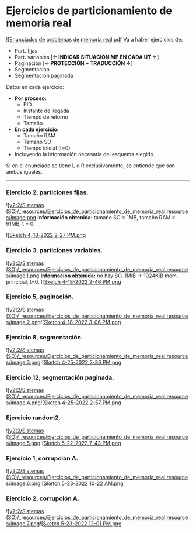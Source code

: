 

# Ejercicios de particionamiento de memoria real

![[Enunciados de problemas de memoria real.pdf](../../_resources/Ejercicios_de_particionamiento_de_memoria_real.resources/Enunciados%20de%20problemas%20de%20memoria%20real.pdf)
Va a haber ejercicios de:

* Part. fijas
* Part. variables [**↑ INDICAR SITUACIÓN MP EN CADA UT ↑**]
* Paginación [**↓ PROTECCIÓN + TRADUCCIÓN ↓**]
* Segmentación
* Segmentación paginada


Datos en cada ejercicio:

* **Por proceso:**
  * PID
  * Instante de llegada
  * Tiempo de retorno
  * Tamaño
* **En cada ejercicio:**
  * Tamaño RAM
  * Tamaño SO
  * Tiempo inicial (t=0)
* Incluyendo la información necesaria del esquema elegido.

Si en el enunciado se tiene L o R exclusivamente, se entiende que son ambos iguales.

* * *



### Ejercicio 2, particiones fijas.

![[y2t2/Sistemas (SO)/_resources/Ejercicios_de_particionamiento_de_memoria_real.resources/image.png](../../_resources/Ejercicios_de_particionamiento_de_memoria_real.resources/image.png)
**Información obtenida:** tamaño SO = 1MB, tamaño RAM = 61MB, t = 0.

![[Sketch 4-18-2022 2-27 PM.png](../../_resources/Ejercicios_de_particionamiento_de_memoria_real.resources/Sketch%204-18-2022%202-27%20PM.png)


### Ejercicio 3, particiones variables.

![[y2t2/Sistemas (SO)/_resources/Ejercicios_de_particionamiento_de_memoria_real.resources/image.1.png](../../_resources/Ejercicios_de_particionamiento_de_memoria_real.resources/image.1.png)
**Información obtenida:** no hay SO, 1MiB → 1024KiB mem. principal, t=0.
![[Sketch 4-18-2022 2-46 PM.png](../../_resources/Ejercicios_de_particionamiento_de_memoria_real.resources/Sketch%204-18-2022%202-46%20PM.png)


### Ejercicio 5, paginación.

![[y2t2/Sistemas (SO)/_resources/Ejercicios_de_particionamiento_de_memoria_real.resources/image.2.png](../../_resources/Ejercicios_de_particionamiento_de_memoria_real.resources/image.2.png)![[Sketch 4-18-2022 3-06 PM.png](../../_resources/Ejercicios_de_particionamiento_de_memoria_real.resources/Sketch%204-18-2022%203-06%20PM.png)


### Ejercicio 8, segmentación.

![[y2t2/Sistemas (SO)/_resources/Ejercicios_de_particionamiento_de_memoria_real.resources/image.3.png](../../_resources/Ejercicios_de_particionamiento_de_memoria_real.resources/image.3.png)![[Sketch 4-25-2022 2-36 PM.png](../../_resources/Ejercicios_de_particionamiento_de_memoria_real.resources/Sketch%204-25-2022%202-36%20PM.png)


### Ejercicio 12, segmentación paginada.

![[y2t2/Sistemas (SO)/_resources/Ejercicios_de_particionamiento_de_memoria_real.resources/image.4.png](../../_resources/Ejercicios_de_particionamiento_de_memoria_real.resources/image.4.png)![[Sketch 4-25-2022 2-57 PM.png](../../_resources/Ejercicios_de_particionamiento_de_memoria_real.resources/Sketch%204-25-2022%202-57%20PM.png)


### Ejercicio random2.

![[y2t2/Sistemas (SO)/_resources/Ejercicios_de_particionamiento_de_memoria_real.resources/image.5.png](../../_resources/Ejercicios_de_particionamiento_de_memoria_real.resources/image.5.png)![[Sketch 5-22-2022 7-43 PM.png](../../_resources/Ejercicios_de_particionamiento_de_memoria_real.resources/Sketch%205-22-2022%207-43%20PM.png)

### Ejercicio 1, corrupción A.

![[y2t2/Sistemas (SO)/_resources/Ejercicios_de_particionamiento_de_memoria_real.resources/image.6.png](../../_resources/Ejercicios_de_particionamiento_de_memoria_real.resources/image.6.png)![[Sketch 5-23-2022 10-22 AM.png](../../_resources/Ejercicios_de_particionamiento_de_memoria_real.resources/Sketch%205-23-2022%2010-22%20AM.png)

### Ejercicio 2, corrupción A.

![[y2t2/Sistemas (SO)/_resources/Ejercicios_de_particionamiento_de_memoria_real.resources/image.7.png](../../_resources/Ejercicios_de_particionamiento_de_memoria_real.resources/image.7.png)![[Sketch 5-23-2022 12-01 PM.png](../../_resources/Ejercicios_de_particionamiento_de_memoria_real.resources/Sketch%205-23-2022%2012-01%20PM.png)
